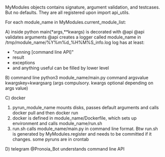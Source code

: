 MyModules objects contains signature, argument validation, and testcases. But no defaults.
They are all registered upon import api_utils.

For each module_name in MyModules.current_module_list:

A) inside python
main(*args,**kwargs) is decorated with @api
@api validates arguments
@api creates a logger called module_name in /tmp/module_name/%Y%m%d_%H%M%S_info.log
log has at least:
 - "running [command line API]"
 - result
 - exceptions
 - and anything useful can be filled by lower level

B) command line
python3 module_name/main.py command argsvalue kwargskey=kwargsarg (args compulsory. kwargs optional depending on args value)

C) docker
1) pyrun_module_name mounts disks, passes default arguments and calls docker pull and then docker run
2) docker is defined in module_name/Dockerfile, which sets up environment and calls module_name/run.sh
3) run.sh calls module_name/main.py in command line format. Btw run.sh is generated by MyModules.register and needs to be committed if it changes.
some pyruns are in crontab

D) telegram
@Pronoia_Bot understands command line API